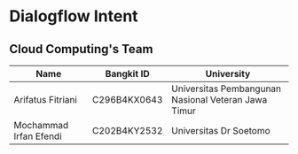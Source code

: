 # Dialogflow Intent

## Cloud Computing's Team

|Name |Bangkit ID| University|
|-----|----------|-----------|
|Arifatus Fitriani |C296B4KX0643 |Universitas Pembangunan Nasional Veteran Jawa Timur |
|Mochammad Irfan Efendi |C202B4KY2532 |Universitas Dr Soetomo |
